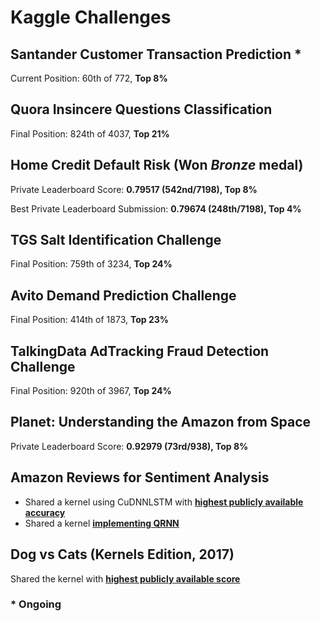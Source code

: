 # Kaggle Challenges

## Santander Customer Transaction Prediction *
Current Position: 60th of 772, **Top 8%**

## Quora Insincere Questions Classification
Final Position: 824th of 4037, **Top 21%**

## Home Credit Default Risk (Won _Bronze_ medal)
Private Leaderboard Score: **0.79517 (542nd/7198), Top 8%**

Best Private Leaderboard Submission: **0.79674 (248th/7198), Top 4%**

## TGS Salt Identification Challenge
Final Position: 759th of 3234, **Top 24%**

## Avito Demand Prediction Challenge
Final Position: 414th of 1873, **Top 23%**

## TalkingData AdTracking Fraud Detection Challenge
Final Position: 920th of 3967, **Top 24%**

## Planet: Understanding the Amazon from Space
Private Leaderboard Score: **0.92979 (73rd/938), Top 8%**

## Amazon Reviews for Sentiment Analysis
+ Shared a kernel using CuDNNLSTM with **[highest publicly available accuracy](https://www.kaggle.com/anshulrai/cudnnlstm-implementation-93-7-accuracy)**
+ Shared a kernel **[implementing QRNN](https://www.kaggle.com/anshulrai/preprocessing-qrnn-no-transfer-learning)**

## Dog vs Cats (Kernels Edition, 2017)
Shared the kernel with **[highest publicly available score](https://www.kaggle.com/anshulrai/using-fastai-in-kaggle-kernel)**

### * Ongoing
